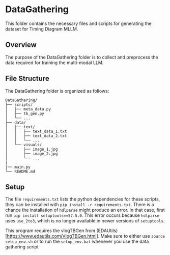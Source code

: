 # DataGathering

This folder contains the necessary files and scripts for generating the dataset for Timing Diagram MLLM.

## Overview

The purpose of the DataGathering folder is to collect and preprocess the data required for training the multi-modal LLM.

## File Structure

The DataGathering folder is organized as follows:

```
DataGathering/
├── scripts/
│   ├── meta_data.py
│   ├── tb_gen.py
│   └── ...
├── data/
│   ├── text/
│   │   ├── text_data_1.txt
│   │   ├── text_data_2.txt
│   │   └── ...
│   └── visuals/
│       ├── image_1.jpg
│       ├── image_2.jpg
│       └── ...
|
|── main.py
└── README.md
```

## Setup
The file `requirements.txt` lists the python dependencies for these scripts, they can be installed with `pip install -r requirements.txt`. There is a chance the installation of `hdlparse` might produce an error.
In that case, first run `pip install setuptools==57.5.0`. This error occurs because `hdlparse` uses `use_2to3`, which is no longer available in newer versions of `setuptools`.  
  
This program requires the vlogTBGen from (EDAUtils)[https://www.edautils.com/VlogTBGen.html]. Make sure to either use `source setup_env.sh` or to run the `setup_env.bat` whenever you use the data gathering script

<!-- 1. Run the `data_collection.py` script to collect the required data from various sources.
2. Use the `data_preprocessing.py` script to preprocess the collected data, ensuring it is in the desired format for training the multi-modal LLM.
3. Customize the scripts as needed to suit your specific data gathering requirements. -->

<!-- ## Contributing

If you would like to contribute to the DataGathering folder, please follow these guidelines:

- Fork the repository and create a new branch for your contributions.
- Make your changes and submit a pull request, clearly describing the purpose and impact of your changes.

## License

This project is licensed under the [MIT License](LICENSE). -->
